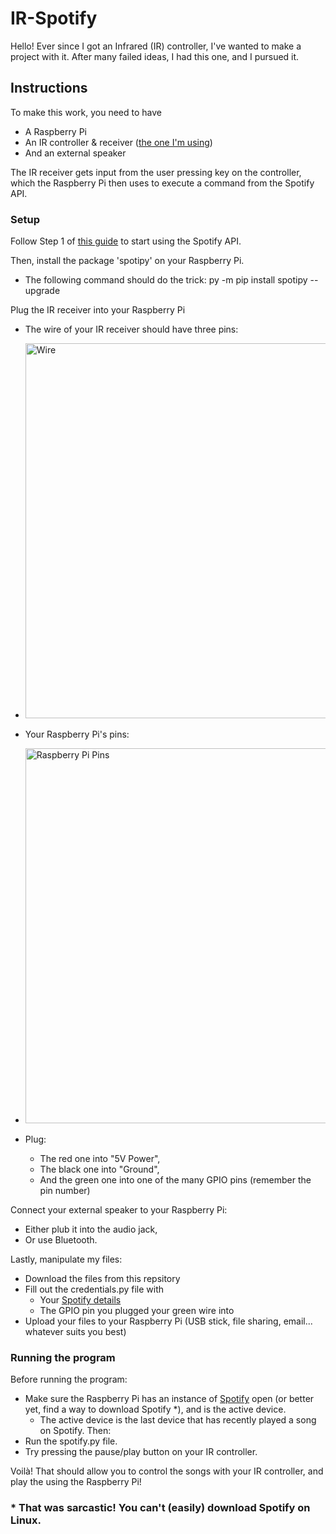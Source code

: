 # IR-Spotify

Hello! Ever since I got an Infrared (IR) controller, I've wanted to make a project with it. After many failed ideas, I had this one, and I pursued it.

## Instructions

To make this work, you need to have
- A Raspberry Pi
- An IR controller & receiver ([the one I'm using](https://www.dfrobot.com/product-366.html))
- And an external speaker

The IR receiver gets input from the user pressing key on the controller, which the Raspberry Pi then uses to execute a command from the Spotify API.

### Setup

Follow Step 1 of [this guide](https://github.com/spotipy-dev/spotipy/blob/2.22.1/TUTORIAL.md) to start using the Spotify API.

Then, install the package 'spotipy' on your Raspberry Pi.
- The following command should do the trick: py -m pip install spotipy --upgrade

Plug the IR receiver into your Raspberry Pi
- The wire of your IR receiver should have three pins:
- <img width="600" alt="Wire" src="https://dfimg.dfrobot.com/enshop/image/data/FIT0011/200420%20Update/53AU4166_564x376.jpg"/>

- Your Raspberry Pi's pins:
- <img width="600" alt="Raspberry Pi Pins" src="https://www.raspberrypi.com/documentation/computers/images/GPIO-Pinout-Diagram-2.png?hash=df7d7847c57a1ca6d5b2617695de6d46"/>

- Plug:
  - The red one into "5V Power",
  - The black one into "Ground",
  - And the green one into one of the many GPIO pins (remember the pin number)

Connect your external speaker to your Raspberry Pi:
- Either plub it into the audio jack,
- Or use Bluetooth.

Lastly, manipulate my files:
- Download the files from this repsitory
- Fill out the credentials.py file with
  - Your [Spotify details](https://developer.spotify.com/dashboard)
  - The GPIO pin you plugged your green wire into
- Upload your files to your Raspberry Pi (USB stick, file sharing, email... whatever suits you best)

### Running the program

Before running the program:
- Make sure the Raspberry Pi has an instance of [Spotify](https://open.spotify.com/) open (or better yet, find a way to download Spotify *), and is the active device.
  - The active device is the last device that has recently played a song on Spotify.
Then:
- Run the spotify.py file.
- Try pressing the pause/play button on your IR controller.

Voilà! That should allow you to control the songs with your IR controller, and play the using the Raspberry Pi!

### * That was sarcastic! You can't (easily) download Spotify on Linux.
